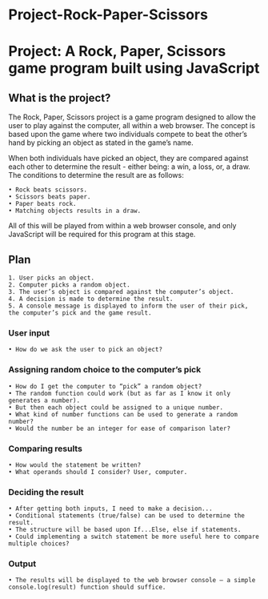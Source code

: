 # Project-Rock-Paper-Scissors
# Project: A Rock, Paper, Scissors game program built using JavaScript

## What is the project?
The Rock, Paper, Scissors project is a game program designed to allow the user to play against the computer, all within a web browser. The concept is based upon the game where two individuals compete to beat the other’s hand by picking an object as stated in the game’s name.

When both individuals have picked an object, they are compared against each other to determine the result - either being: a win, a loss, or, a draw. The conditions to determine the result are as follows:

    • Rock beats scissors.
    • Scissors beats paper.
    • Paper beats rock.
    • Matching objects results in a draw.

All of this will be played from within a web browser console, and only JavaScript will be required for this program at this stage.


## Plan
    1. User picks an object.
    2. Computer picks a random object.
    3. The user’s object is compared against the computer’s object.
    4. A decision is made to determine the result.
    5. A console message is displayed to inform the user of their pick, the computer’s pick and the game result.


### User input
    • How do we ask the user to pick an object?

### Assigning random choice to the computer’s pick
    • How do I get the computer to “pick” a random object?
    • The random function could work (but as far as I know it only generates a number).
    • But then each object could be assigned to a unique number.
    • What kind of number functions can be used to generate a random number?
    • Would the number be an integer for ease of comparison later?

### Comparing results
    • How would the statement be written?
    • What operands should I consider? User, computer.

### Deciding the result
    • After getting both inputs, I need to make a decision...
    • Conditional statements (true/false) can be used to determine the result.
    • The structure will be based upon If...Else, else if statements.
    • Could implementing a switch statement be more useful here to compare multiple choices?

### Output
    • The results will be displayed to the web browser console – a simple console.log(result) function should suffice.
